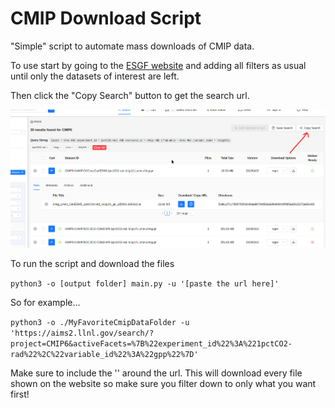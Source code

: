 # CMIP Download Script

"Simple" script to automate mass downloads of CMIP data.

To use start by going to the [ESGF website](https://aims2.llnl.gov/search/?project=CMIP6/) and adding all filters as usual until only the datasets of interest are left.

Then click the "Copy Search" button to get the search url.

![image](docs/button.png)

To run the script and download the files

`python3 -o [output folder] main.py -u '[paste the url here]'`

So for example...

`python3 -o ./MyFavoriteCmipDataFolder -u 'https://aims2.llnl.gov/search/?project=CMIP6&activeFacets=%7B%22experiment_id%22%3A%221pctCO2-rad%22%2C%22variable_id%22%3A%22gpp%22%7D'`

Make sure to include the '' around the url. This will download every file shown on the website so make sure you filter down to only what you want first!


